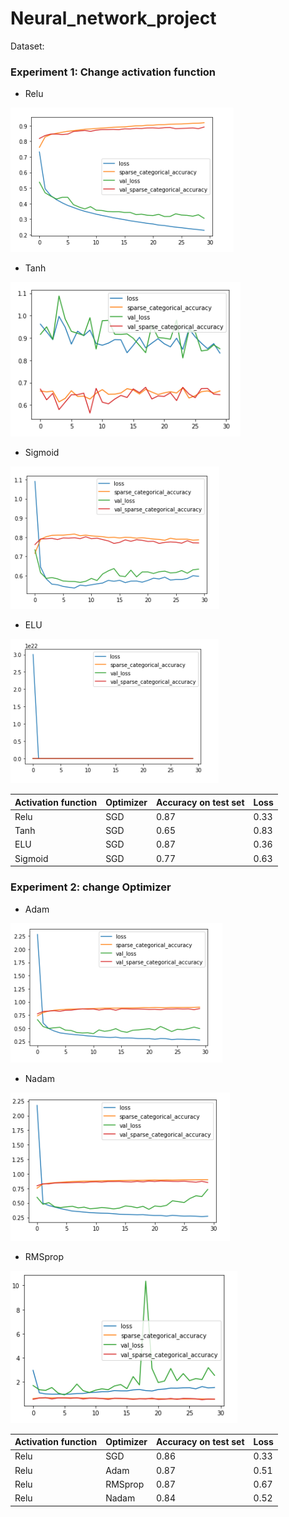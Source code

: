 # Neural_network_project


Dataset:

### Experiment 1: Change activation function


* Relu


![Relu](https://github.com/smohammadi96/Neural_network_project/blob/main/images/relu.PNG)



* Tanh


![Tanh](https://github.com/smohammadi96/Neural_network_project/blob/main/images/tanh.PNG)



* Sigmoid


![Sigmoid](https://github.com/smohammadi96/Neural_network_project/blob/main/images/sigmoid.PNG)


* ELU


![ELU](https://github.com/smohammadi96/Neural_network_project/blob/main/images/ELU.PNG)


Activation function | Optimizer | Accuracy on test set | Loss | 
--- | --- | --- | --- |
Relu | SGD | 0.87 | 0.33 | 
Tanh | SGD | 0.65 | 0.83 |
ELU | SGD | 0.87 | 0.36 |
Sigmoid | SGD | 0.77 | 0.63 |



### Experiment 2: change Optimizer

* Adam


![adam](https://github.com/smohammadi96/Neural_network_project/blob/main/images/adam.PNG)

* Nadam

![nadam](https://github.com/smohammadi96/Neural_network_project/blob/main/images/Nadam.PNG)

* RMSprop

![rmsprop](https://github.com/smohammadi96/Neural_network_project/blob/main/images/rmsprop.PNG)

Activation function | Optimizer | Accuracy on test set | Loss | 
--- | --- | --- | --- |
Relu | SGD | 0.86 | 0.33 | 
Relu | Adam | 0.87 | 0.51 |
Relu | RMSprop | 0.87 | 0.67 |
Relu | Nadam | 0.84 | 0.52
